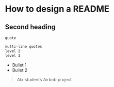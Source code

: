 # How to design a README

## Second heading

`quote`

```sh
multi-line quotes
level 2
level 3
```

- Bullet 1
- Bullet 2

> Alx students
> Airbnb project


